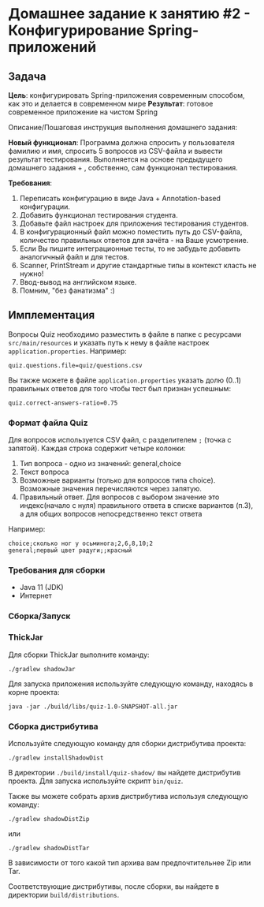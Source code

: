 # Домашнее задание к занятию #2 - Конфигурирование Spring-приложений

## Задача

**Цель**: конфигурировать Spring-приложения современным способом, как это и делается в современном мире
**Результат**: готовое современное приложение на чистом Spring

Описание/Пошаговая инструкция выполнения домашнего задания:

**Новый функционал**:
Программа должна спросить у пользователя фамилию и имя, спросить 5 вопросов из CSV-файла и вывести результат
тестирования.
Выполняется на основе предыдущего домашнего задания + , собственно, сам функционал тестирования.

**Требования**:

1. Переписать конфигурацию в виде Java + Annotation-based конфигурации.
2. Добавить функционал тестирования студента.
3. Добавьте файл настроек для приложения тестирования студентов.
4. В конфигурационный файл можно поместить путь до CSV-файла, количество правильных ответов для зачёта - на Ваше
   усмотрение.
5. Если Вы пишите интеграционные тесты, то не забудьте добавить аналогичный файл и для тестов.
6. Scanner, PrintStream и другие стандартные типы в контекст класть не нужно!
7. Ввод-вывод на английском языке.
8. Помним, "без фанатизма" :)

## Имплементация

Вопросы Quiz необходимо разместить в файле в папке с ресурсами `src/main/resources` и указать путь к нему в файле 
настроек `application.properties`. Например:

```properties
quiz.questions.file=quiz/questions.csv
```

Вы также можете в файле `application.properties` указать долю (0..1) правильных ответов для того чтобы тест 
был признан успешным:

```properties
quiz.correct-answers-ratio=0.75
```


### Формат файла Quiz

Для вопросов используется CSV файл, c разделителем `;` (точка с запятой).
Каждая строка содержит четыре колонки:

1. Тип вопроса - одно из значений: general,choice
2. Текст вопроса
3. Возможные варианты (только для вопросов типа choice). Возможные значения перечисляются через запятую.
4. Правильный ответ. Для вопросов с выбором значение это индекс(начало с нуля) правильного ответа в списке вариантов (п.3), а для общих вопросов непосредственно текст ответа

Например:

```csv
choice;сколько ног у осьминога;2,6,8,10;2
general;первый цвет радуги;;красный
```

### Требования для сборки

- Java 11 (JDK)
- Интернет

### Сборка/Запуск

### ThickJar

Для сборки ThickJar выполните команду:

```shell
./gradlew shadowJar
```

Для запуска приложения используйте следующую команду, находясь в корне проекта:

```shell
java -jar ./build/libs/quiz-1.0-SNAPSHOT-all.jar
```

### Сборка дистрибутива

Используйте следующую команду для сборки дистрибутива проекта:

```shell
./gradlew installShadowDist
```

В директории `./build/install/quiz-shadow/` вы найдете дистрибутив проекта.
Для запуска используйте скрипт `bin/quiz`.

Также вы можете собрать архив дистрибутива используя следующую команду:

```shell
./gradlew shadowDistZip
```

или

```shell
./gradlew shadowDistTar
```

В зависимости от того какой тип архива вам предпочтительнее Zip или Tar.

Соответствующие дистрибутивы, после сборки, вы найдете в директории `build/distributions`.


